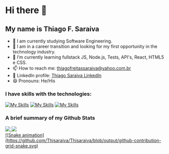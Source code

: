 # Hi there 👋
## My name is Thiago F. Saraiva

- 🔭 I am currently studying Software Engineering.
- 🎯 I am in a career transition and looking for my first opportunity in the technology industry.
- 🌱 I’m currently learning fullstack JS, Node.js, Tests, API's, React, HTML5 e CSS.  
- 📫 How to reach me: thiagofreitassaraiva@yahoo.com.br
- 👔 LinkedIn profile: [Thiago Saraiva LinkedIn](https://www.linkedin.com/in/thiago-saraiva-34a7895a/target=blank)
- 😄 Pronouns: He/His

### I have skills with the technologies:
[![My Skills](https://skillicons.dev/icons?i=js,nodejs,react,html,css)](https://skillicons.dev)
[![My Skills](https://skillicons.dev/icons?i=java,spring,cs,python,c,cpp)](https://skillicons.dev)
[![My Skills](https://skillicons.dev/icons?i=dotnet,mongodb,mysql,firebase)](https://skillicons.dev)

### A brief summary of my Github Stats
<div>
  <a href="https://github.com/Thisaraiva">
  <img height="180em" src="https://github-readme-stats.vercel.app/api?username=Thisaraiva&show_icons=true&theme=github_dark&count_private=true"/>
  <img height="180em" src="https://github-readme-stats.vercel.app/api/top-langs/?username=Thisaraiva&layout=compact&langs_count=16&theme=prussian"/>
</div>

<div>
  ![Snake animation](https://github.com/Thisaraiva/Thisaraiva/blob/output/github-contribution-grid-snake.svg)
</div>
